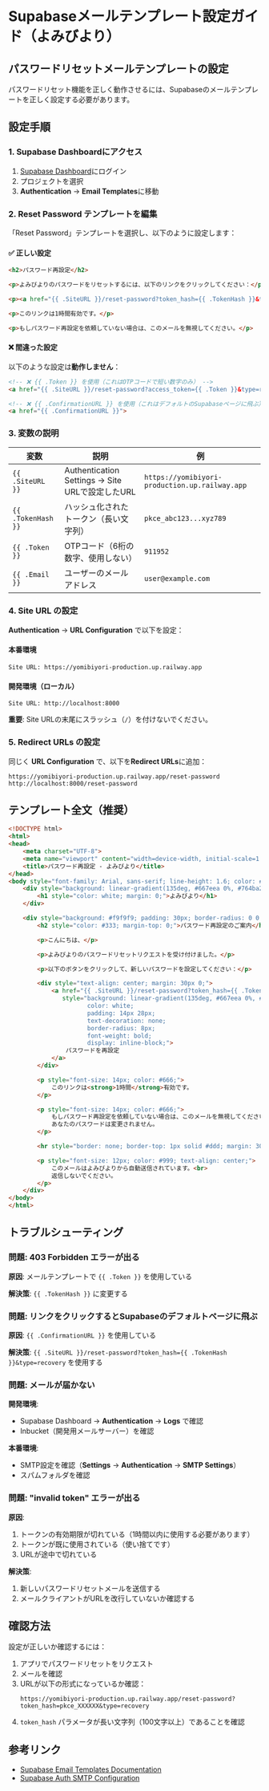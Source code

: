 # Supabaseメールテンプレート設定ガイド（よみびより）

## パスワードリセットメールテンプレートの設定

パスワードリセット機能を正しく動作させるには、Supabaseのメールテンプレートを正しく設定する必要があります。

## 設定手順

### 1. Supabase Dashboardにアクセス

1. [Supabase Dashboard](https://app.supabase.com)にログイン
2. プロジェクトを選択
3. **Authentication** → **Email Templates**に移動

### 2. Reset Password テンプレートを編集

「Reset Password」テンプレートを選択し、以下のように設定します：

#### ✅ 正しい設定

```html
<h2>パスワード再設定</h2>

<p>よみびよりのパスワードをリセットするには、以下のリンクをクリックしてください：</p>

<p><a href="{{ .SiteURL }}/reset-password?token_hash={{ .TokenHash }}&type=recovery">パスワードを再設定</a></p>

<p>このリンクは1時間有効です。</p>

<p>もしパスワード再設定を依頼していない場合は、このメールを無視してください。</p>
```

#### ❌ 間違った設定

以下のような設定は**動作しません**：

```html
<!-- ❌ {{ .Token }} を使用（これはOTPコードで短い数字のみ） -->
<a href="{{ .SiteURL }}/reset-password?access_token={{ .Token }}&type=recovery">

<!-- ❌ {{ .ConfirmationURL }} を使用（これはデフォルトのSupabaseページに飛ぶ） -->
<a href="{{ .ConfirmationURL }}">
```

### 3. 変数の説明

| 変数 | 説明 | 例 |
|------|------|-----|
| `{{ .SiteURL }}` | Authentication Settings → Site URLで設定したURL | `https://yomibiyori-production.up.railway.app` |
| `{{ .TokenHash }}` | ハッシュ化されたトークン（長い文字列） | `pkce_abc123...xyz789` |
| `{{ .Token }}` | OTPコード（6桁の数字、使用しない） | `911952` |
| `{{ .Email }}` | ユーザーのメールアドレス | `user@example.com` |

### 4. Site URL の設定

**Authentication** → **URL Configuration** で以下を設定：

#### 本番環境
```
Site URL: https://yomibiyori-production.up.railway.app
```

#### 開発環境（ローカル）
```
Site URL: http://localhost:8000
```

**重要**: Site URLの末尾にスラッシュ（`/`）を付けないでください。

### 5. Redirect URLs の設定

同じく **URL Configuration** で、以下を**Redirect URLs**に追加：

```
https://yomibiyori-production.up.railway.app/reset-password
http://localhost:8000/reset-password
```

## テンプレート全文（推奨）

```html
<!DOCTYPE html>
<html>
<head>
    <meta charset="UTF-8">
    <meta name="viewport" content="width=device-width, initial-scale=1.0">
    <title>パスワード再設定 - よみびより</title>
</head>
<body style="font-family: Arial, sans-serif; line-height: 1.6; color: #333; max-width: 600px; margin: 0 auto; padding: 20px;">
    <div style="background: linear-gradient(135deg, #667eea 0%, #764ba2 100%); padding: 20px; text-align: center; border-radius: 10px 10px 0 0;">
        <h1 style="color: white; margin: 0;">よみびより</h1>
    </div>

    <div style="background: #f9f9f9; padding: 30px; border-radius: 0 0 10px 10px;">
        <h2 style="color: #333; margin-top: 0;">パスワード再設定のご案内</h2>

        <p>こんにちは、</p>

        <p>よみびよりのパスワードリセットリクエストを受け付けました。</p>

        <p>以下のボタンをクリックして、新しいパスワードを設定してください：</p>

        <div style="text-align: center; margin: 30px 0;">
            <a href="{{ .SiteURL }}/reset-password?token_hash={{ .TokenHash }}&type=recovery"
               style="background: linear-gradient(135deg, #667eea 0%, #764ba2 100%);
                      color: white;
                      padding: 14px 28px;
                      text-decoration: none;
                      border-radius: 8px;
                      font-weight: bold;
                      display: inline-block;">
                パスワードを再設定
            </a>
        </div>

        <p style="font-size: 14px; color: #666;">
            このリンクは<strong>1時間</strong>有効です。
        </p>

        <p style="font-size: 14px; color: #666;">
            もしパスワード再設定を依頼していない場合は、このメールを無視してください。
            あなたのパスワードは変更されません。
        </p>

        <hr style="border: none; border-top: 1px solid #ddd; margin: 30px 0;">

        <p style="font-size: 12px; color: #999; text-align: center;">
            このメールはよみびよりから自動送信されています。<br>
            返信しないでください。
        </p>
    </div>
</body>
</html>
```

## トラブルシューティング

### 問題: 403 Forbidden エラーが出る

**原因**: メールテンプレートで `{{ .Token }}` を使用している

**解決策**: `{{ .TokenHash }}` に変更する

### 問題: リンクをクリックするとSupabaseのデフォルトページに飛ぶ

**原因**: `{{ .ConfirmationURL }}` を使用している

**解決策**: `{{ .SiteURL }}/reset-password?token_hash={{ .TokenHash }}&type=recovery` を使用する

### 問題: メールが届かない

**開発環境**:
- Supabase Dashboard → **Authentication** → **Logs** で確認
- Inbucket（開発用メールサーバー）を確認

**本番環境**:
- SMTP設定を確認（**Settings** → **Authentication** → **SMTP Settings**）
- スパムフォルダを確認

### 問題: "invalid token" エラーが出る

**原因**:
1. トークンの有効期限が切れている（1時間以内に使用する必要があります）
2. トークンが既に使用されている（使い捨てです）
3. URLが途中で切れている

**解決策**:
1. 新しいパスワードリセットメールを送信する
2. メールクライアントがURLを改行していないか確認する

## 確認方法

設定が正しいか確認するには：

1. アプリでパスワードリセットをリクエスト
2. メールを確認
3. URLが以下の形式になっているか確認：
   ```
   https://yomibiyori-production.up.railway.app/reset-password?token_hash=pkce_XXXXXX&type=recovery
   ```
4. `token_hash` パラメータが長い文字列（100文字以上）であることを確認

## 参考リンク

- [Supabase Email Templates Documentation](https://supabase.com/docs/guides/auth/auth-email-templates)
- [Supabase Auth SMTP Configuration](https://supabase.com/docs/guides/auth/auth-smtp)
